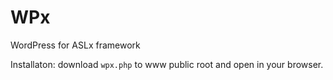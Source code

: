 # WPx
WordPress for ASLx framework

Installaton: download `wpx.php` to www public root and open in your browser.

